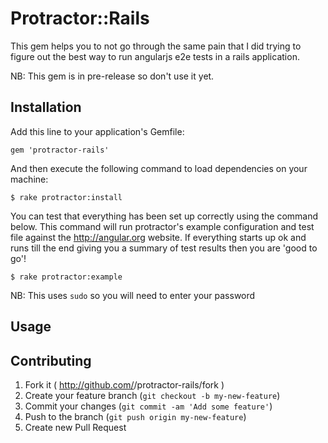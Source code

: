# Protractor::Rails

This gem helps you to not go through the same pain that I did trying to figure out the best way to run angularjs e2e tests in a rails application.

NB: This gem is in pre-release so don't use it yet.

## Installation

Add this line to your application's Gemfile:

    gem 'protractor-rails'

And then execute the following command to load dependencies on your machine:

    $ rake protractor:install

You can test that everything has been set up correctly using the command below.
This command will run protractor's example configuration and test file against the
http://angular.org website. If everything starts up ok and runs till the end giving you
a summary of test results then you are 'good to go'!

    $ rake protractor:example

NB: This uses `sudo` so you will need to enter your password

## Usage



## Contributing

1. Fork it ( http://github.com/<my-github-username>/protractor-rails/fork )
2. Create your feature branch (`git checkout -b my-new-feature`)
3. Commit your changes (`git commit -am 'Add some feature'`)
4. Push to the branch (`git push origin my-new-feature`)
5. Create new Pull Request
